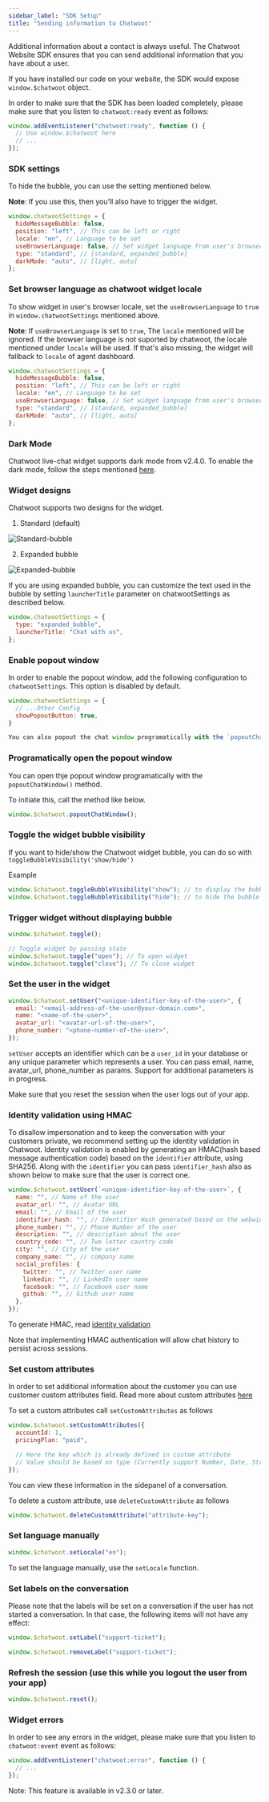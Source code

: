 ```yaml
---
sidebar_label: "SDK Setup"
title: "Sending information to Chatwoot"
---
```


Additional information about a contact is always useful. The Chatwoot Website SDK ensures that you can send additional information that you have about a user.

If you have installed our code on your website, the SDK would expose `window.$chatwoot` object.

In order to make sure that the SDK has been loaded completely, please make sure that you listen to `chatwoot:ready` event as follows:

```js
window.addEventListener("chatwoot:ready", function () {
  // Use window.$chatwoot here
  // ...
});
```

### SDK settings

To hide the bubble, you can use the setting mentioned below.

**Note**: If you use this, then you’ll also have to trigger the widget.

```js
window.chatwootSettings = {
  hideMessageBubble: false,
  position: "left", // This can be left or right
  locale: "en", // Language to be set
  useBrowserLanguage: false, // Set widget language from user's browser
  type: "standard", // [standard, expanded_bubble]
  darkMode: "auto", // [light, auto]
};
```

### Set browser language as chatwoot widget locale

To show widget in user's browser locale, set the `useBrowserLanguage` to `true` in `window.chatwootSettings` mentioned above.

**Note**: If `useBrowserLanguage` is set to `true`, The `locale` mentioned will be ignored. If the browser language is not suported by chatwoot, the locale mentioned under `locale` will be used. If that's also missing, the widget will fallback to `locale` of agent dashboard.

```js
window.chatwootSettings = {
  hideMessageBubble: false,
  position: "left", // This can be left or right
  locale: "en", // Language to be set
  useBrowserLanguage: false, // Set widget language from user's browser
  type: "standard", // [standard, expanded_bubble]
  darkMode: "auto", // [light, auto]
};
```

### Dark Mode

Chatwoot live-chat widget supports dark mode from v2.4.0. To enable the dark mode, follow the steps mentioned [here](/docs/product/channels/live-chat/sdk/live-chat-dark-mode).

### Widget designs

Chatwoot supports two designs for the widget.

1. Standard (default)

![Standard-bubble](./images/standard-bubble.gif)

2. Expanded bubble

![Expanded-bubble](./images/expanded-bubble.gif)

If you are using expanded bubble, you can customize the text used in the bubble by setting `launcherTitle` parameter on chatwootSettings as described below.

```js
window.chatwootSettings = {
  type: "expanded_bubble",
  launcherTitle: "Chat with us",
};
```

### Enable popout window

In order to enable the popout window, add the following configuration to `chatwootSettings`. This option is disabled by default.

```js
window.chatwootSettings = {
  // ...Other Config
  showPopoutButton: true,
}

You can also popout the chat window programatically with the `popoutChatWindow()` method.
```

### Programatically open the popout window

You can open thje popout window programatically with the `popoutChatWindow()` method.

To initiate this, call the method like below.

```js
window.$chatwoot.popoutChatWindow();
```

### Toggle the widget bubble visibility

If you want to hide/show the Chatwoot widget bubble, you can do so with `toggleBubbleVisibility('show/hide')`

Example

```js
window.$chatwoot.toggleBubbleVisibility("show"); // to display the bubble
window.$chatwoot.toggleBubbleVisibility("hide"); // to hide the bubble
```

### Trigger widget without displaying bubble

```js
window.$chatwoot.toggle();

// Toggle widget by passing state
window.$chatwoot.toggle("open"); // To open widget
window.$chatwoot.toggle("close"); // To close widget
```

### Set the user in the widget

```js
window.$chatwoot.setUser("<unique-identifier-key-of-the-user>", {
  email: "<email-address-of-the-user@your-domain.com>",
  name: "<name-of-the-user>",
  avatar_url: "<avatar-url-of-the-user>",
  phone_number: "<phone-number-of-the-user>",
});
```

`setUser` accepts an identifier which can be a `user_id` in your database or any unique parameter which represents a user. You can pass email, name, avatar_url, phone_number as params. Support for additional parameters is in progress.

Make sure that you reset the session when the user logs out of your app.

### Identity validation using HMAC

To disallow impersonation and to keep the conversation with your customers private, we recommend setting up the identity validation in Chatwoot. Identity validation is enabled by generating an HMAC(hash based message authentication code) based on the `identifier` attribute, using SHA256. Along with the `identifier` you can pass `identifier_hash` also as shown below to make sure that the user is correct one.

```js
window.$chatwoot.setUser(`<unique-identifier-key-of-the-user>`, {
  name: "", // Name of the user
  avatar_url: "", // Avatar URL
  email: "", // Email of the user
  identifier_hash: "", // Identifier Hash generated based on the webwidget hmac_token
  phone_number: "", // Phone Number of the user
  description: "", // description about the user
  country_code: "", // Two letter country code
  city: "", // City of the user
  company_name: "", // company name
  social_profiles: {
    twitter: "", // Twitter user name
    linkedin: "", // LinkedIn user name
    facebook: "", // Facebook user name
    github: "", // Github user name
  },
});
```

To generate HMAC, read [identity validation](/docs/product/channels/live-chat/sdk/identity-validation)

Note that implementing HMAC authentication will allow chat history to persist across sessions.

### Set custom attributes

In order to set additional information about the customer you can use customer custom attributes field. Read more about custom attributes [here](/user-guide/features/custom-attributes)

To set a custom attributes call `setCustomAttributes` as follows

```js
window.$chatwoot.setCustomAttributes({
  accountId: 1,
  pricingPlan: "paid",

  // Here the key which is already defined in custom attribute
  // Value should be based on type (Currently support Number, Date, String and Number)
});
```

You can view these information in the sidepanel of a conversation.

To delete a custom attribute, use `deleteCustomAttribute` as follows

```js
window.$chatwoot.deleteCustomAttribute("attribute-key");
```

### Set language manually

```js
window.$chatwoot.setLocale("en");
```

To set the language manually, use the `setLocale` function.

### Set labels on the conversation

Please note that the labels will be set on a conversation if the user has not started a conversation. In that case, the following items will not have any effect:

```js
window.$chatwoot.setLabel("support-ticket");

window.$chatwoot.removeLabel("support-ticket");
```

### Refresh the session (use this while you logout the user from your app)

```js
window.$chatwoot.reset();
```

### Widget errors

In order to see any errors in the widget, please make sure that you listen to `chatwoot:event` event as follows:

```js
window.addEventListener("chatwoot:error", function () {
  // ...
});
```

Note: This feature is available in v2.3.0 or later.
